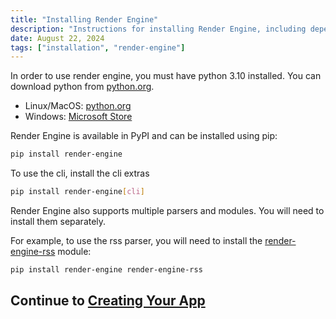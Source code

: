 ```yaml
---
title: "Installing Render Engine"
description: "Instructions for installing Render Engine, including dependencies and additional modules."
date: August 22, 2024
tags: ["installation", "render-engine"]
---
```


In order to use render engine, you must have python 3.10 installed. You can download python from [python.org](https://python.org).

- Linux/MacOS: [python.org](https://python.org)
- Windows: [Microsoft Store](https://apps.microsoft.com/store/detail/python-311/9NRWMJP3717K)

Render Engine is available in PyPI and can be installed using pip:

```bash
pip install render-engine
```

To use the cli, install the cli extras

```bash
pip install render-engine[cli]
```

Render Engine also supports multiple parsers and modules. You will need to install them separately.

For example, to use the rss parser, you will need to install the [render-engine-rss] module:

```bash
pip install render-engine render-engine-rss
```

## Continue to [Creating Your App](creating-your-app.md)

[render-engine-rss]: https://pypi.org/project/render-engine-rss/
